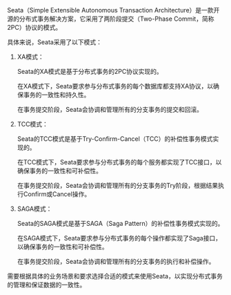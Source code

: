 Seata（Simple Extensible Autonomous Transaction Architecture）是一款开源的分布式事务解决方案，它采用了两阶段提交（Two-Phase Commit，简称2PC）协议的模式。

具体来说，Seata采用了以下模式：

1. XA模式：

    Seata的XA模式是基于分布式事务的2PC协议实现的。

    在XA模式下，Seata要求参与分布式事务的每个数据库都支持XA协议，以确保事务的一致性和持久性。

    在事务提交阶段，Seata会协调和管理所有的分支事务的提交和回滚。

2. TCC模式：

    Seata的TCC模式是基于Try-Confirm-Cancel（TCC）的补偿性事务模式实现的。

    在TCC模式下，Seata要求参与分布式事务的每个服务都实现了TCC接口，以确保事务的一致性和可补偿性。

    在事务提交阶段，Seata会协调和管理所有的分支事务的Try阶段，根据结果执行Confirm或Cancel操作。

3. SAGA模式：

    Seata的SAGA模式是基于SAGA（Saga Pattern）的补偿性事务模式实现的。

    在SAGA模式下，Seata要求参与分布式事务的每个操作都实现了Saga接口，以确保事务的一致性和可补偿性。

    在事务提交阶段，Seata会协调和管理所有的分支事务的执行和补偿操作。

需要根据具体的业务场景和要求选择合适的模式来使用Seata，以实现分布式事务的管理和保证数据的一致性。